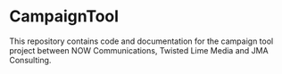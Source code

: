 CampaignTool
============
This repository contains code and documentation for the campaign tool project between NOW Communications, Twisted Lime Media and JMA Consulting.
